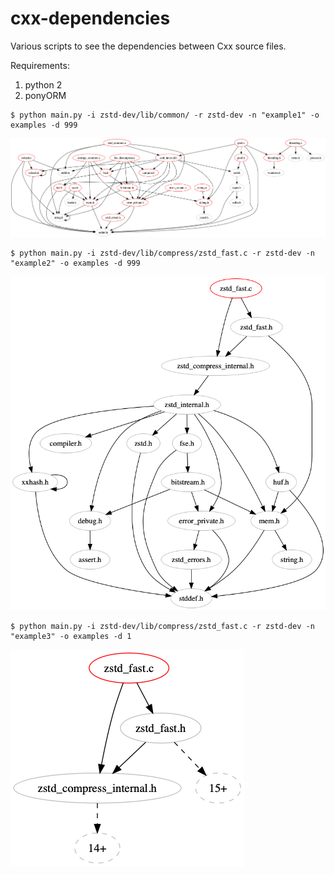 # cxx-dependencies
Various scripts to see the dependencies between Cxx source files.

Requirements:
1. python 2
2. ponyORM

```
$ python main.py -i zstd-dev/lib/common/ -r zstd-dev -n "example1" -o examples -d 999
```
![Example1](examples/example1.png)

```
$ python main.py -i zstd-dev/lib/compress/zstd_fast.c -r zstd-dev -n "example2" -o examples -d 999
```
![Example2](examples/example2.png)

```
$ python main.py -i zstd-dev/lib/compress/zstd_fast.c -r zstd-dev -n "example3" -o examples -d 1
```
![Example3](examples/example3.png)
